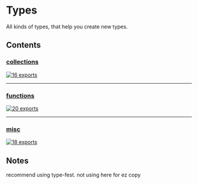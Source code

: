# Types

<!-- SUMMARY:START -->

All kinds of types, that help you create new types.

<!-- SUMMARY:END -->

## Contents

<!-- TOC:START -->
### [collections](https://github.com/JanMalch/ts-experiments/blob/master/src/types/collections.ts)

[![16 exports](https://img.shields.io/badge/exports-16-blue)](https://github.com/JanMalch/ts-experiments/blob/master/src/types/collections.ts)

---

### [functions](https://github.com/JanMalch/ts-experiments/blob/master/src/types/functions.ts)

[![20 exports](https://img.shields.io/badge/exports-20-blue)](https://github.com/JanMalch/ts-experiments/blob/master/src/types/functions.ts)

---

### [misc](https://github.com/JanMalch/ts-experiments/blob/master/src/types/misc.ts)

[![18 exports](https://img.shields.io/badge/exports-18-blue)](https://github.com/JanMalch/ts-experiments/blob/master/src/types/misc.ts)
<!-- TOC:END -->

## Notes

recommend using type-fest. not using here for ez copy
